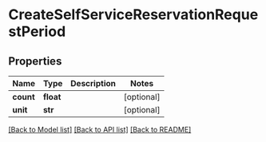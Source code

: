 # CreateSelfServiceReservationRequestPeriod


## Properties
Name | Type | Description | Notes
------------ | ------------- | ------------- | -------------
**count** | **float** |  | [optional] 
**unit** | **str** |  | [optional] 

[[Back to Model list]](../README.md#documentation-for-models) [[Back to API list]](../README.md#documentation-for-api-endpoints) [[Back to README]](../README.md)


